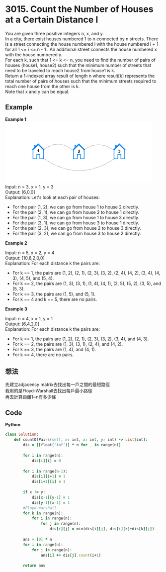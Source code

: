 # 3015. Count the Number of Houses at a Certain Distance I
You are given three positive integers n, x, and y.  
In a city, there exist houses numbered 1 to n connected by n streets. There is a street connecting the house numbered i with the house numbered i + 1 for all 1 <= i <= n - 1 . An additional street connects the house numbered x with the house numbered y.  
For each k, such that 1 <= k <= n, you need to find the number of pairs of houses (house1, house2) such that the minimum number of streets that need to be traveled to reach house2 from house1 is k.  
Return a 1-indexed array result of length n where result[k] represents the total number of pairs of houses such that the minimum streets required to reach one house from the other is k.  
Note that x and y can be equal.  

 
## Example
**Example 1**  
![Image](https://github.com/Adalyne/Leetcode/blob/0b5fa4ed5029aea2d2d03df89adfe04c3b07ad15/Graph%20General/Image/example2.png)  
Input: n = 3, x = 1, y = 3  
Output: [6,0,0]  
Explanation: Let's look at each pair of houses:  
- For the pair (1, 2), we can go from house 1 to house 2 directly.  
- For the pair (2, 1), we can go from house 2 to house 1 directly.  
- For the pair (1, 3), we can go from house 1 to house 3 directly.  
- For the pair (3, 1), we can go from house 3 to house 1 directly.  
- For the pair (2, 3), we can go from house 2 to house 3 directly.  
- For the pair (3, 2), we can go from house 3 to house 2 directly.  

**Example 2**  

Input: n = 5, x = 2, y = 4  
Output: [10,8,2,0,0]  
Explanation: For each distance k the pairs are:  
- For k == 1, the pairs are (1, 2), (2, 1), (2, 3), (3, 2), (2, 4), (4, 2), (3, 4), (4, 3), (4, 5), and (5, 4).  
- For k == 2, the pairs are (1, 3), (3, 1), (1, 4), (4, 1), (2, 5), (5, 2), (3, 5), and (5, 3).  
- For k == 3, the pairs are (1, 5), and (5, 1).  
- For k == 4 and k == 5, there are no pairs.

**Example 3**  

Input: n = 4, x = 1, y = 1  
Output: [6,4,2,0]  
Explanation: For each distance k the pairs are:  
- For k == 1, the pairs are (1, 2), (2, 1), (2, 3), (3, 2), (3, 4), and (4, 3).  
- For k == 2, the pairs are (1, 3), (3, 1), (2, 4), and (4, 2).  
- For k == 3, the pairs are (1, 4), and (4, 1).  
- For k == 4, there are no pairs.  

## 想法
先建立adjacency matrix去找出每一戶之間的最短路徑  
我用的是Floyd-Warshall去找出每戶最小路徑  
再去計算距離1~n有多少條  

## Code
**Python**  
```ruby
class Solution:
    def countOfPairs(self, n: int, x: int, y: int) -> List[int]:
        dis = [[float('inf')] * n for _ in range(n)]
        
        for i in range(n):
            dis[i][i] = 0
            
        for i in range(n-1):
            dis[i][i+1] = 1
            dis[i+1][i] = 1

        if x != y:
            dis[x-1][y-1] = 1
            dis[y-1][x-1] = 1
        #Floyd-Warshall
        for k in range(n):
            for i in range(n):
                for j in range(n):
                    dis[i][j] = min(dis[i][j], dis[i][k]+dis[k][j])
        
        ans = [0] * n
        for i in range(n):
            for j in range(n):
                ans[i] += dis[j].count(i+1)
        
        return ans
```
